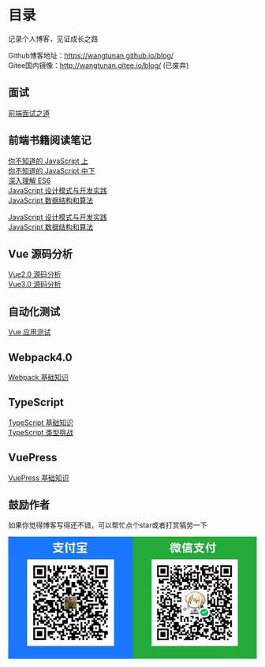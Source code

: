 # 目录
记录个人博客，见证成长之路 <br/>

Github博客地址：https://wangtunan.github.io/blog/ <br/>
Gitee国内镜像：http://wangtunan.gitee.io/blog/ (已废弃) <br/>

## 面试
[前端面试之道](https://wangtunan.github.io/blog/interview/)

## 前端书籍阅读笔记
[你不知道的 JavaScript 上](https://wangtunan.github.io/blog/books/javascript/know-up.html)<br/>
[你不知道的 JavaScript 中下](https://wangtunan.github.io/blog/books/javascript/know-down.html)<br/>
[深入理解 ES6](https://wangtunan.github.io/blog/books/javascript/es6.html)<br/>
[JavaScript 设计模式与开发实践](https://wangtunan.github.io/blog/designPattern/) <br/>
[JavaScript 数据结构和算法](https://wangtunan.github.io/blog/books/javascript/algorithm.html) <br/>
<!-- [JavaScript 高级程序设计](https://wangtunan.github.io/blog/books/javascript/red-book.html)<br/> -->
[JavaScript 设计模式与开发实践](https://wangtunan.github.io/blog/designPattern/) <br/>
[JavaScript 数据结构和算法](https://wangtunan.github.io/blog/books/javascript/algorithm.html)<br/>

## Vue 源码分析
[Vue2.0 源码分析](https://wangtunan.github.io/blog/vueAnalysis/introduction/)<br/>
[Vue3.0 源码分析](https://wangtunan.github.io/blog/vueNextAnalysis/introduction/)<br/>

## 自动化测试
[Vue 应用测试](https://wangtunan.github.io/blog/test/vueTest.html)<br/>

## Webpack4.0
[Webpack 基础知识](https://wangtunan.github.io/blog/webpack/webpack/)<br/>

## TypeScript
[TypeScript 基础知识](https://wangtunan.github.io/blog/typescript/base)<br/>
[TypeScript 类型挑战](https://wangtunan.github.io/blog/typescript/challenge)<br/>

## VuePress
[VuePress 基础知识](https://wangtunan.github.io/blog/vuepress/)<br/>

## 鼓励作者
如果你觉得博客写得还不错，可以帮忙点个star或者打赏犒劳一下

![打赏](./donate.jpg)


